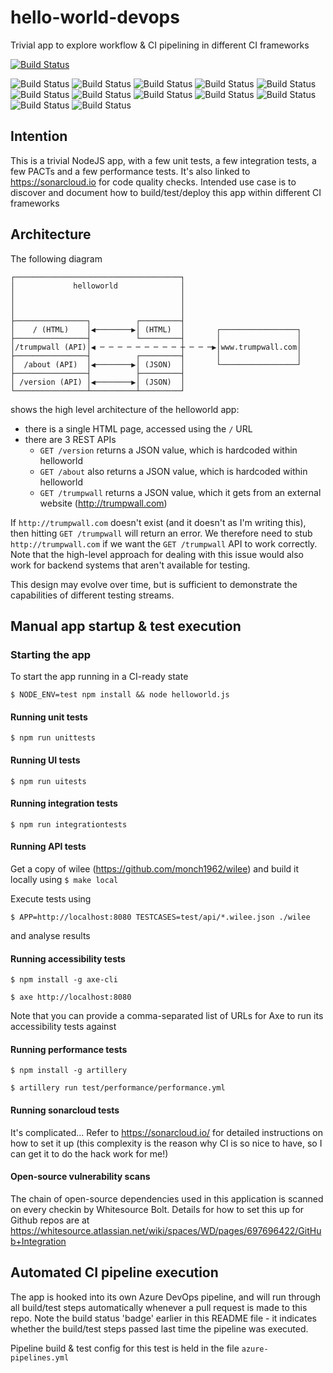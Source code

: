 # hello-world-devops
Trivial app to explore workflow &amp; CI pipelining in different CI frameworks

[![Build Status](https://dev.azure.com/monch1962/monch1962/_apis/build/status/monch1962.hello-world-devops)](https://dev.azure.com/monch1962/monch1962/_build/latest?definitionId=1)

![Build Status](https://sonarcloud.io/api/project_badges/quality_gate?project=monch1962_hello-world-devops)
![Build Status](https://sonarcloud.io/api/project_badges/measure?project=monch1962_hello-world-devops&metric=coverage)
![Build Status](https://sonarcloud.io/api/project_badges/measure?project=monch1962_hello-world-devops&metric=bugs)
![Build Status](https://sonarcloud.io/api/project_badges/measure?project=monch1962_hello-world-devops&metric=code_smells)
![Build Status](https://sonarcloud.io/api/project_badges/measure?project=monch1962_hello-world-devops&metric=duplicated_lines_density)
![Build Status](https://sonarcloud.io/api/project_badges/measure?project=monch1962_hello-world-devops&metric=ncloc)
![Build Status](https://sonarcloud.io/api/project_badges/measure?project=monch1962_hello-world-devops&metric=sqale_rating)
![Build Status](https://sonarcloud.io/api/project_badges/measure?project=monch1962_hello-world-devops&metric=alert_status)
![Build Status](https://sonarcloud.io/api/project_badges/measure?project=monch1962_hello-world-devops&metric=reliability_rating)
![Build Status](https://sonarcloud.io/api/project_badges/measure?project=monch1962_hello-world-devops&metric=security_rating)
![Build Status](https://sonarcloud.io/api/project_badges/measure?project=monch1962_hello-world-devops&metric=sqale_index)
![Build Status](https://sonarcloud.io/api/project_badges/measure?project=monch1962_hello-world-devops&metric=vulnerabilities)

## Intention
This is a trivial NodeJS app, with a few unit tests, a few integration tests, a few PACTs and a few performance tests. It's also linked to https://sonarcloud.io for code quality checks. Intended use case is to discover and document how to build/test/deploy this app within different CI frameworks

## Architecture

The following diagram

    ┌─────────────────────────────────────┐
    │             helloworld              │
    │                                     │
    │                                     │
    │                                     │
    ├────────────────┐          ┌─────────┤
    │    / (HTML)    │◀────────▶│ (HTML)  │       ┌─────────────────┐
    ├────────────────┤          └─────────┤       │                 │
    │/trumpwall (API)│◀ ─ ─ ─ ─ ─ ─ ─ ─ ─ ┼ ─ ─ ─▶│www.trumpwall.com│
    ├────────────────┤          ┌─────────┤       │                 │
    │  /about (API)  │◀────────▶│ (JSON)  │       └─────────────────┘
    ├────────────────┤          ├─────────┤
    │ /version (API) │◀────────▶│ (JSON)  │
    └────────────────┴──────────┴─────────┘

shows the high level architecture of the helloworld app:
- there is a single HTML page, accessed using the `/` URL
- there are 3 REST APIs
  - `GET /version` returns a JSON value, which is hardcoded within helloworld
  - `GET /about` also returns a JSON value, which is hardcoded within helloworld
  - `GET /trumpwall` returns a JSON value, which it gets from an external website (http://trumpwall.com)
  
If `http://trumpwall.com` doesn't exist (and it doesn't as I'm writing this), then hitting `GET /trumpwall` will return an error. We therefore need to stub `http://trumpwall.com` if we want the `GET /trumpwall` API to work correctly. Note that the high-level approach for dealing with this issue would also work for backend systems that aren't available for testing.

This design may evolve over time, but is sufficient to demonstrate the capabilities of different testing streams.

## Manual app startup & test execution

### Starting the app
To start the app running in a CI-ready state

`$ NODE_ENV=test npm install && node helloworld.js`   

#### Running unit tests

`$ npm run unittests`

#### Running UI tests

`$ npm run uitests`

#### Running integration tests

`$ npm run integrationtests`

#### Running API tests

Get a copy of wilee (https://github.com/monch1962/wilee) and build it locally using `$ make local`

Execute tests using

`$ APP=http://localhost:8080 TESTCASES=test/api/*.wilee.json ./wilee`

and analyse results

#### Running accessibility tests

`$ npm install -g axe-cli` 

`$ axe http://localhost:8080`

Note that you can provide a comma-separated list of URLs for Axe to run its accessibility tests against

#### Running performance tests

`$ npm install -g artillery`

`$ artillery run test/performance/performance.yml`


#### Running sonarcloud tests

It's complicated... Refer to https://sonarcloud.io/ for detailed instructions on how to set it up (this complexity is the reason why CI is so nice to have, so I can get it to do the hack work for me!)

#### Open-source vulnerability scans

The chain of open-source dependencies used in this application is scanned on every checkin by Whitesource Bolt. Details for how to set this up for Github repos are at https://whitesource.atlassian.net/wiki/spaces/WD/pages/697696422/GitHub+Integration

## Automated CI pipeline execution
The app is hooked into its own Azure DevOps pipeline, and will run through all build/test steps automatically whenever a pull request is made to this repo. Note the build status 'badge' earlier in this README file - it indicates whether the build/test steps passed last time the pipeline was executed.

Pipeline build & test config for this test is held in the file `azure-pipelines.yml`
